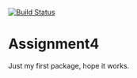 [![Build Status](https://travis-ci.org/Jerry-Master/Assignment4.svg?branch=master)](https://travis-ci.org/Jerry-Master/Assignment4)
# Assignment4
Just my first package, hope it works.
